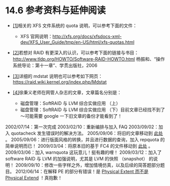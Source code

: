 # 14.6 参考资料与延伸阅读

-   [\[1\]](#130.html#ac1)相关的 XFS 文件系统的 quota 说明，可以参考下面的文件：
    -   XFS 官网说明：<http://xfs.org/docs/xfsdocs-xml-dev/XFS_User_Guide/tmp/en-US/html/xfs-quotas.html>

-   [\[2\]](#130.html#ac2)若想对 RAID 有更深入的认识，可以参考下面的链接与书目： <http://www.tldp.org/HOWTO/Software-RAID-HOWTO.html> 杨振和、“操作系统导论：第十一章”、学贯出版社，2006

-   [\[3\]](#130.html#ac3)详细的 mdstat 说明也可以参考如下网页： <https://raid.wiki.kernel.org/index.php/Mdstat>

-   [\[4\]](#130.html#ac4)徐秉义老师在网管人杂志的文章，文章篇名分别是：
    -   磁盘管理：SoftRAID 与 LVM 综合实做应用 （上）
    -   磁盘管理：SoftRAID 与 LVM 综合实做应用 （下）目前文章已经找不到了～可能需要 google 一下旧文章的备份才能看到了！

2002/07/14：第一次完成 2003/02/10：重新编排与加入 FAQ 2003/09/02：加入 quotacheck 发生错误时的解决方法。 2005/09/06：将旧的文章移动到 [此处](http://linux.vbird.org/linux_basic/0420quota/0420quota.php) 。 2005/09/06：进行版面风格的转换，并且进行数据的查询，加入 repquota 的简单说明而已！ 2009/03/04：将原本旧的基于 FC4 的文件移动到 [此处](http://linux.vbird.org/linux_basic/0420quota/0420quota-fc4.php) 。 2009/03/06：加入 warnquota 这玩意儿！挺有趣的哩！ 2009/03/12：加入了 software RAID 与 LVM 的加强说明，尤其是 LVM 的快照 （snapshot） 的说明！ 2009/09/10：修改一些字样之外，增加情境仿真，以及后续的简答题部分题目。 2012/06/14：在解释 PE 的部分有错误！是 [Physical Extent 而不是 Physical Extend](../Text/index.html#20120614) ！真抱歉！